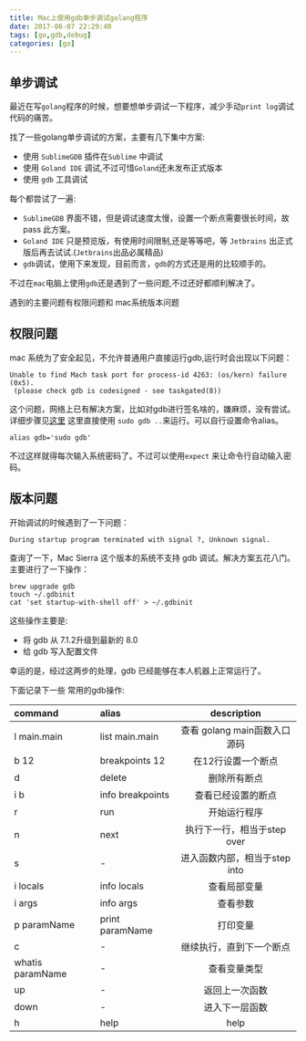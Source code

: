 ```yaml
---
title: Mac上使用gdb单步调试golang程序
date: 2017-06-07 22:29:40
tags: [go,gdb,debug]
categories: [go]
---
```


## 单步调试

最近在写`golang`程序的时候，想要想单步调试一下程序，减少手动`print log`调试代码的痛苦。

找了一些golang单步调试的方案，主要有几下集中方案:

- 使用 `SublimeGDB` 插件在`Sublime` 中调试
- 使用 `Goland IDE` 调试,不过可惜`Goland`还未发布正式版本
- 使用 `gdb` 工具调试

每个都尝试了一遍:
- `SublimeGDB` 界面不错，但是调试速度太慢，设置一个断点需要很长时间，故 pass 此方案。
- `Goland IDE` 只是预览版，有使用时间限制,还是等等吧，等 `Jetbrains` 出正式版后再去试试.(`Jetbrains`出品必属精品)
- `gdb`调试，使用下来发现，目前而言，`gdb`的方式还是用的比较顺手的。


不过在`mac`电脑上使用`gdb`还是遇到了一些问题,不过还好都顺利解决了。
<!--more-->

遇到的主要问题有权限问题和 mac系统版本问题

## 权限问题
mac 系统为了安全起见，不允许普通用户直接运行gdb,运行时会出现以下问题：
```
Unable to find Mach task port for process-id 4263: (os/kern) failure (0x5).
 (please check gdb is codesigned - see taskgated(8))
```
这个问题，网络上已有解决方案，比如对gdb进行签名啥的，嫌麻烦，没有尝试。详细步骤见[这里](https://sourceware.org/gdb/wiki/BuildingOnDarwin)
这里直接使用 `sudo gdb ..`来运行。可以自行设置命令alias。

```
alias gdb='sudo gdb'
```
不过这样就得每次输入系统密码了。不过可以使用`expect` 来让命令行自动输入密码。

## 版本问题
开始调试的时候遇到了一下问题：
```
During startup program terminated with signal ?, Unknown signal.
```
查询了一下，Mac Sierra 这个版本的系统不支持 gdb 调试。解决方案五花八门。
主要进行了一下操作：
```
brew upgrade gdb 
touch ~/.gdbinit
cat 'set startup-with-shell off' > ~/.gdbinit
```
这些操作主要是:
- 将 gdb 从 7.1.2升级到最新的 8.0
- 给 gdb 写入配置文件

幸运的是，经过这两步的处理，gdb 已经能够在本人机器上正常运行了。

下面记录下一些 常用的gdb操作:

|command|alias|description|
|:-|:-|:-:|
|l main.main|list main.main|查看 golang main函数入口源码|
|b 12|breakpoints 12|在12行设置一个断点|
|d|delete|删除所有断点|
|i b|info breakpoints|查看已经设置的断点|
|r|run|开始运行程序|
|n|next|执行下一行，相当于step over|
|s|-|进入函数内部，相当于step into|
|i locals|info locals|查看局部变量|
|i args|info args|查看参数|
|p paramName|print paramName|打印变量|
|c|-|继续执行，直到下一个断点|
|whatis paramName|-|查看变量类型|
|up|-|返回上一次函数|
|down|-|进入下一层函数|
|h|help|help|
